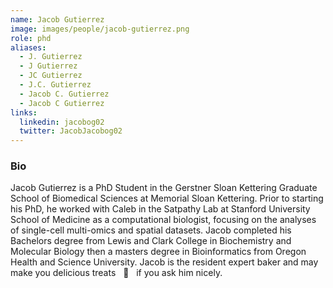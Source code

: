 ```yaml
---
name: Jacob Gutierrez
image: images/people/jacob-gutierrez.png
role: phd
aliases:
  - J. Gutierrez
  - J Gutierrez
  - JC Gutierrez
  - J.C. Gutierrez
  - Jacob C. Gutierrez
  - Jacob C Gutierrez
links:
  linkedin: jacobog02
  twitter: JacobJacobog02
---
```


### Bio
Jacob Gutierrez is a PhD Student in the Gerstner Sloan Kettering Graduate School of Biomedical 
Sciences at Memorial Sloan Kettering. Prior to starting his PhD, he worked with Caleb in the
Satpathy Lab at Stanford University School of Medicine as a computational biologist, focusing
on the analyses of single-cell multi-omics and spatial datasets. Jacob completed his Bachelors
degree from Lewis and Clark College in Biochemistry and Molecular Biology then a masters degree
in Bioinformatics from Oregon Health and Science University. Jacob is the resident expert baker
and may make you delicious treats &nbsp; :cookie: &nbsp; if you ask him nicely. 
